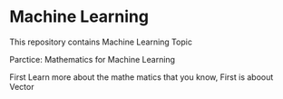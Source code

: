 # Machine Learning

This repository contains Machine Learning Topic

Parctice: Mathematics for Machine Learning

First Learn more about the mathe matics that you know, First is aboout Vector
